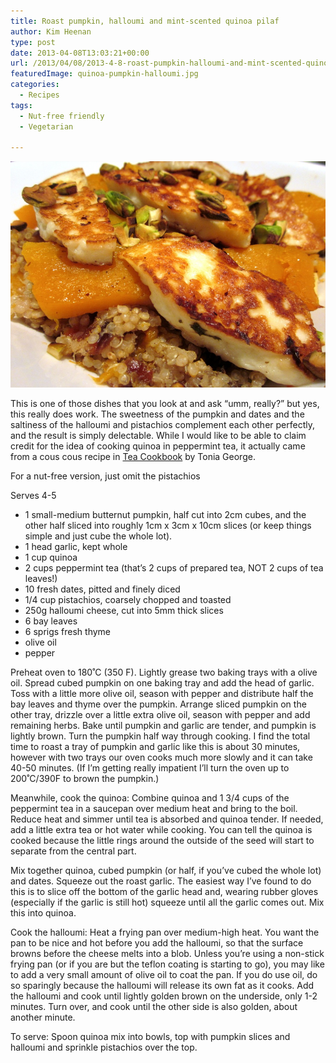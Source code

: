 ```yaml
---
title: Roast pumpkin, halloumi and mint-scented quinoa pilaf
author: Kim Heenan
type: post
date: 2013-04-08T13:03:21+00:00
url: /2013/04/08/2013-4-8-roast-pumpkin-halloumi-and-mint-scented-quinoa/
featuredImage: quinoa-pumpkin-halloumi.jpg
categories:
  - Recipes
tags:
  - Nut-free friendly
  - Vegetarian

---
```


![](quinoa-pumpkin-halloumi.jpg)

This is one of those dishes that you look at and ask “umm, really?” but yes, this really does work. The sweetness of the pumpkin and dates and the saltiness of the halloumi and pistachios complement each other perfectly, and the result is simply delectable. While I would like to be able to claim credit for the idea of cooking quinoa in peppermint tea, it actually came from a cous cous recipe in [Tea Cookbook][tea-cookbook] by Tonia George.

<!--more-->

For a nut-free version, just omit the pistachios

Serves 4-5

  * 1 small-medium butternut pumpkin, half cut into 2cm cubes, and the other half sliced into roughly 1cm x 3cm x 10cm slices (or keep things simple and just cube the whole lot).
  * 1 head garlic, kept whole
  * 1 cup quinoa
  * 2 cups peppermint tea (that’s 2 cups of prepared tea, NOT 2 cups of tea leaves!)
  * 10 fresh dates, pitted and finely diced
  * 1/4 cup pistachios, coarsely chopped and toasted
  * 250g halloumi cheese, cut into 5mm thick slices
  * 6 bay leaves
  * 6 sprigs fresh thyme
  * olive oil
  * pepper

Preheat oven to 180˚C (350 F). Lightly grease two baking trays with a olive oil. Spread cubed pumpkin on one baking tray and add the head of garlic. Toss with a little more olive oil, season with pepper and distribute half the bay leaves and thyme over the pumpkin. Arrange sliced pumpkin on the other tray, drizzle over a little extra olive oil, season with pepper and add remaining herbs. Bake until pumpkin and garlic are tender, and pumpkin is lightly brown. Turn the pumpkin half way through cooking. I find the total time to roast a tray of pumpkin and garlic like this is about 30 minutes, however with two trays our oven cooks much more slowly and it can take 40-50 minutes. (If I’m getting really impatient I’ll turn the oven up to 200˚C/390F to brown the pumpkin.)

Meanwhile, cook the quinoa: Combine quinoa and 1 3/4 cups of the peppermint tea in a saucepan over medium heat and bring to the boil. Reduce heat and simmer until tea is absorbed and quinoa tender. If needed, add a little extra tea or hot water while cooking. You can tell the quinoa is cooked because the little rings around the outside of the seed will start to separate from the central part.

Mix together quinoa, cubed pumpkin (or half, if you’ve cubed the whole lot) and dates. Squeeze out the roast garlic. The easiest way I’ve found to do this is to slice off the bottom of the garlic head and, wearing rubber gloves (especially if the garlic is still hot) squeeze until all the garlic comes out. Mix this into quinoa.

Cook the halloumi: Heat a frying pan over medium-high heat. You want the pan to be nice and hot before you add the halloumi, so that the surface browns before the cheese melts into a blob. Unless you’re using a non-stick frying pan (or if you are but the teflon coating is starting to go), you may like to add a very small amount of olive oil to coat the pan. If you do use oil, do so sparingly because the halloumi will release its own fat as it cooks. Add the halloumi and cook until lightly golden brown on the underside, only 1-2 minutes. Turn over, and cook until the other side is also golden, about another minute. 

To serve: Spoon quinoa mix into bowls, top with pumpkin slices and halloumi and sprinkle pistachios over the top.

 [1]: http://static1.squarespace.com/static/5131e8dce4b03f8a261bd212/5131e8dce4b03f8a261bd222/5162c052e4b0715db6229ebe/1365426260504/quinoa+pumpkin+halloumi+edited+resized.JPG
 [tea-cookbook]: http://www.amazon.com/Tea-Cookbook-Savory-Recipes-Lovers/dp/B0064XC8AM%3FSubscriptionId%3D0ENGV10E9K9QDNSJ5C82%26tag%3Dfredel09-20%26linkCode%3Dxm2%26camp%3D2025%26creative%3D165953%26creativeASIN%3DB0064XC8AM